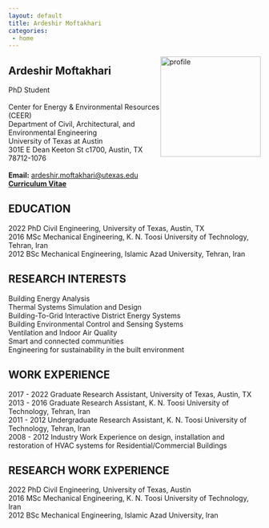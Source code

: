 ```yaml
---
layout: default
title: Ardeshir Moftakhari  
categories:
 - home
---
```

<img src="{{ site.baseurl }}/images/profile.jpg" alt="profile"
	title="Ardeshir Moftakhari" width="200" style="float: right;" />
	
	
## Ardeshir Moftakhari
PhD Student <br />
  <br />
  Center for Energy & Environmental Resources (CEER) <br />
  Department of Civil, Architectural, and Environmental Engineering <br />
  University of Texas at Austin <br />
  301E E Dean Keeton St c1700, Austin, TX 78712-1076 <br />
  <br />
**Email:** ardeshir.moftakhari@utexas.edu
<br/>
[**Curriculum Vitae**](Ardi_CV.pdf) 

## EDUCATION
2022 		PhD Civil Engineering, University of Texas, Austin, TX <br />
2016        MSc Mechanical Engineering, K. N. Toosi University of Technology, Tehran, Iran<br />
2012		BSc Mechanical Engineering, Islamic Azad University, Tehran, Iran<br />

## RESEARCH INTERESTS
Building Energy Analysis <br />
Thermal Systems Simulation and Design <br />
Building-To-Grid Interactive District Energy Systems <br />
Building Environmental Control and Sensing Systems <br />
Ventilation and Indoor Air Quality <br />
Smart and connected communities<br />
Engineering for sustainability in the built environment <br />

## WORK EXPERIENCE

2017 - 2022     Graduate Research Assistant, University of Texas, Austin, TX <br />
2013 - 2016     Graduate Research Assistant, K. N. Toosi University of Technology, Tehran, Iran <br />
2011 - 2012     Undergraduate Research Assistant, K. N. Toosi University of Technology, Tehran, Iran <br />
2008 - 2012     Industry Work Experience on design, installation and restoration of HVAC systems for Residential/Commercial Buildings <br />

## RESEARCH WORK EXPERIENCE
2022 		PhD Civil Engineering, University of Texas, Austin <br />
2016        MSc Mechanical Engineering, K. N. Toosi University of Technology, Iran<br />
2012		BSc Mechanical Engineering, Islamic Azad University, Iran<br />